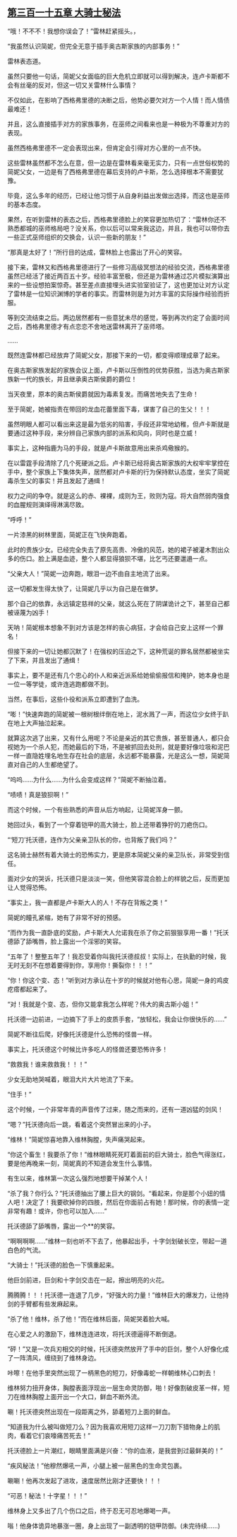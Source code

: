 ## [第三百一十五章 大骑士秘法](https://www.xxbiquge.com/11_11222/8864023.html)


  “哦！不不不！我想你误会了！”雷林赶紧摇头。，

  “我虽然认识简妮，但完全无意于插手奥古斯家族的内部事务！”

  雷林表态道。

  虽然只要他一句话，简妮父女面临的巨大危机立即就可以得到解决，连卢卡斯都不会有丝毫的反对，但这一切又关雷林什么事情？

  不仅如此，在影响了西格弗里德的决断之后，他势必要欠对方一个人情！而人情债最难还！

  并且，这么直接插手对方的家族事务，在巫师之间看来也是一种极为不尊重对方的表现。

  虽然西格弗里德不一定会表现出来，但肯定会引得对方心里的一点不快。

  这些雷林虽然都不怎么在意，但一边是在雷林看来毫无实力，只有一点世俗权势的简妮父女，一边是有了西格弗里德在幕后支持的卢卡斯，怎么选择根本不需要犹豫。

  毕竟，这么多年的经历，已经让他习惯于从自身利益出发做出选择，而这也是巫师的基本态度。

  果然，在听到雷林的表态之后，西格弗里德脸上的笑容更加热切了：“雷林你还不熟悉都城的巫师格局吧？没关系，你以后可以常来我这边，并且，我也可以带你去一些正式巫师组织的交换会，认识一些新的朋友！”

  “那真是太好了！”所行目的达成，雷林脸上也露出了开心的笑容。

  接下来，雷林又和西格弗里德进行了一些修习高级冥想法的经验交流，西格弗里德虽然已经活了接近两百五十岁。经验丰富至极，但还是为雷林通过芯片模拟演算出来的一些设想拍案惊奇。甚至差点直接埋头进实验室验证了，这也更加让对方认定了雷林是一位知识渊博的学者的事实。而雷林则是为对方丰富的实际操作经验而折服。

  等到交流结束之后。两边居然都有一些意犹未尽的感觉，等到再次约定了会面时间之后，西格弗里德才有点恋恋不舍地送雷林离开了巫师塔。

  ……

  既然连雷林都已经放弃了简妮父女，那接下来的一切，都变得顺理成章了起来。

  在奥古斯家族发起的家族会议上面，卢卡斯以压倒性的优势获胜，当选为奥古斯家族新一代的族长，并且继承奥古斯侯爵的爵位！

  当天夜里，原本的奥古斯侯爵就因为毒素复发。而痛苦地失去了生命！

  至于简妮，她被指责在带回的龙血花蕾里面下毒，谋害了自己的生父！！！

  虽然明眼人都可以看出来这是最为低劣的陷害，手段还非常地幼稚，但卢卡斯就是要通过这种手段，来分辨自己家族内部的派系和风向，同时也是立威！

  事实上，这种指鹿为马的手段，就是卢卡斯故意用出来杀鸡儆猴的。

  在以雷霆手段清除了几个死硬派之后。卢卡斯已经将奥古斯家族的大权牢牢掌控在手中，整个家族上下集体失声，居然都对卢卡斯的行为保持默认态度，坐实了简妮毒杀生父的事实！并且发起了通缉！

  权力之间的争夺。就是这么的赤、裸裸，成则为王，败则为寇。将大自然弱肉强食的血腥规则演绎得淋漓尽致。

  “呼呼！”

  一片漆黑的树林里面，简妮正在飞快奔跑着。

  此时的贵族少女。已经完全失去了原先高贵、冷傲的风范，她的裙子被灌木割出众多的伤口。脸上满是血迹，整个人都显得狼狈不堪，比乞丐还要邋遢一点。

  “父亲大人！”简妮一边奔跑，眼泪一边不由自主地流了出来。

  这一切都发生得太快了，让简妮几乎以为自己是在做梦。

  那个自己的依靠，永远镇定慈祥的父亲，就这么死在了阴谋诡计之下，甚至自己都被诬蔑为凶手！

  天呐！简妮根本想象不到对方该是怎样的丧心病狂，才会给自己安上这样一个罪名！

  但接下来的一切让她都沉默了！在强权的压迫之下，这种荒诞的罪名居然都被坐实了下来，并且发出了通缉！

  事实上，要不是还有几个忠心的仆人和亲近派系给她偷偷报信和掩护，她本身也是一位一等学徒，或许连逃跑都做不到。

  当然，在事后，这些仆役和派系立即遭到了血洗。

  “嘭！”快速奔跑的简妮被一根树根绊倒在地上，泥水溅了一声，而这位少女终于趴在地上大声抽泣起来。

  就算这次逃了出来，又有什么用呢？不论是亲近的其它贵族，甚至普通人，都只会视她为一个杀人犯，而她最后的下场，不是被抓回去处刑，就是要好像垃圾和泥巴一样一直隐姓埋名地生存在社会的底层，永远都不能暴露，光是这么一想，简妮简直对自己的人生都绝望了。

  “呜呜……为什么……为什么会变成这样？”简妮不断抽泣着。

  “啧啧！真是狼狈啊！”

  而这个时候，一个有些熟悉的声音从后方响起，让简妮浑身一颤。

  她回过头，看到了一个穿着铠甲的高大骑士，脸上还带着狰狞的刀疤伤口。

  “‘短刀’托沃德，连作为父亲亲卫队长的你，也背叛了我们吗？”

  这名骑士赫然有着大骑士的恐怖实力，更是原本简妮父亲的亲卫队长，非常受到信任。

  面对少女的哭诉，托沃德只是淡淡一笑，但他笑容混合脸上的样貌之后，反而更加让人觉得恐怖。

  “事实上，我一直都是卢卡斯大人的人！不存在背叛之类！”

  简妮的瞳孔紧缩，她有了非常不好的预感。

  “而作为我一直卧底的奖励，卢卡斯大人允诺我在杀了你之前狠狠享用一番！”托沃德舔了舔嘴唇，脸上露出一个淫邪的笑容。

  “五年了！整整五年了！我忍受着你叫我托沃德叔叔！实际上，在执勤的时候，我无时无刻不在想着要得到你，享用你！撕裂你！！！”

  “你！你这个变、态！”听到对方承认在十岁的时候就对他有心思，简妮一身的鸡皮疙瘩都起来了。

  “对！我就是个变、态，但你又能拿我怎么样呢？伟大的奥古斯小姐！”

  托沃德一边前进，一边摘下了手上的皮质手套，“放轻松，我会让你很快乐的……”

  简妮不断往后爬，好像托沃德是什么恐怖的怪兽一样。

  事实上，托沃德这个时候比许多吃人的怪兽还要恐怖许多！

  “救救我！谁来救救我！！！”

  少女无助地哭喊着，眼泪大片大片地流了下来。

  “住手！”

  这个时候，一个非常年青的声音传了过来，随之而来的，还有一道凶猛的剑风！

  “嗯？”托沃德向后一跳，看着这个突然冒出来的小子。

  “维林！”简妮惊喜地靠入维林胸膛，失声痛哭起来。

  “你这个畜生！我要杀了你！”维林眼睛死死盯着面前的巨大骑士，脸色气得涨红，要是他再晚来一刻，简妮真的不知道会发生什么事情。

  有生以来，维林第一次这么强烈地想要干掉某个人！

  “杀了我？你行么？”托沃德抽出了腰上巨大的钢剑。“看起来，你是那个小妞的情人吧！决定了！我要砍掉你的四肢，然后在你面前占有她！那时候，你的表情一定非常有趣！或许，你也可以加入……”

  托沃德舔了舔嘴唇，露出一个**的笑容。

  “啊啊啊啊……”维林一刻也听不下去了，他暴起出手，十字剑划破长空，带起一道白色的气流。

  “大骑士！”托沃德的脸色一下慎重起来。

  他巨剑前进，巨剑和十字剑交击在一起，擦出明亮的火花。

  腾腾腾！！！托沃德一连退了几步，“好强大的力量！”维林巨大的爆发力，让他持剑的手臂都有些发麻起来。

  “杀了他！维林，杀了他！”而在维林后面，简妮哭着脸大喊。

  在心爱之人的激励下，维林连连进攻，将托沃德逼得不断倒退。

  “砰！”又是一次兵刃相交的时候，托沃德突然放开了手中的巨剑，整个人好像化成了一阵清风，缠绕到了维林身边。

  咔嚓！在他手里突然出现了一柄黑色的短刀，好像毒蛇一样朝维林心口刺去！

  维林努力扭开身体，胸膛表面浮现出一层生命灵防御，啪！好像割破皮革一样，短刀在维林胸膛上面开出一个大口，鲜血不断外流。

  唰！托沃德突然出现在一段距离之外，舔着短刀上面的鲜血。

  “知道我为什么被叫做短刀么？因为我喜欢用短刀这样一刀刀割下猎物身上的肌肉，看着它们哀嚎痛苦死去！”

  托沃德脸上一片潮红，眼睛里面满是兴奋：“你的血液，是我尝到过最鲜美的！”

  “疾风秘法！”他穆然爆吼一声，小腿上被一层黑色的生命灵包裹。

  唰唰！他再次发起了进攻，速度居然比刚才还要快！！！

  “可恶！秘法！十字星！！！”

  维林身上又多出了几个伤口之后，终于忍无可忍地爆喝一声。

  嗡！他身体诡异地暴涨一圈，身上出现了一副透明的铠甲防御。(未完待续……)
